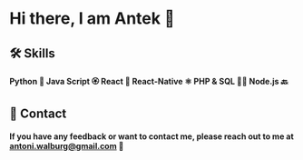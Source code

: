 
# Hi there, I am Antek 👋

 ## 🛠 Skills
#### Python 🐍 Java Script 🏵 React 👋 React-Native ⚛️ PHP & SQL 👴🏿 Node.js 🔙


## 📧 Contact

#### If you have any feedback or want to contact me, please reach out to me at antoni.walburg@gmail.com 📨






